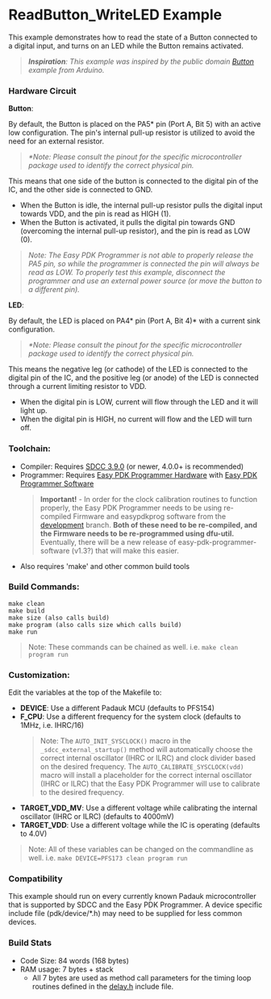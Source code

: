 # ReadButton_WriteLED Example

This example demonstrates how to read the state of a Button connected to a digital input, and turns on an LED while the Button remains activated.

> _**Inspiration**: This example was inspired by the public domain [Button](https://www.arduino.cc/en/Tutorial/Button) example from Arduino._

### Hardware Circuit

**Button**:

By default, the Button is placed on the PA5* pin (Port A, Bit 5) with an active low configuration.  The pin's internal pull-up resistor is utilized to avoid the need for an external resistor.
>_*Note: Please consult the pinout for the specific microcontroller package used to identify the correct physical pin._

This means that one side of the button is connected to the digital pin of the IC, and the other side is connected to GND.
- When the Button is idle, the internal pull-up resistor pulls the digital input towards VDD, and the pin is read as HIGH (1).
- When the Button is activated, it pulls the digital pin towards GND (overcoming the internal pull-up resistor), and the pin is read as LOW (0).

> _Note: The Easy PDK Programmer is not able to properly release the PA5 pin, so while the programmer is connected the pin will always be read as LOW.
To properly test this example, disconnect the programmer and use an external power source (or move the button to a different pin)._

**LED**:

By default, the LED is placed on PA4* pin (Port A, Bit 4)* with a current sink configuration.
>_*Note: Please consult the pinout for the specific microcontroller package used to identify the correct physical pin._

This means the negative leg (or cathode) of the LED is connected to the digital pin of the IC, and the positive leg (or anode) of the LED is connected through a current limiting resistor to VDD.
- When the digital pin is LOW, current will flow through the LED and it will light up.
- When the digital pin is HIGH, no current will flow and the LED will turn off.

### Toolchain:
- Compiler: Requires [SDCC 3.9.0](http://sdcc.sourceforge.net/) (or newer, 4.0.0+ is recommended)
- Programmer: Requires [Easy PDK Programmer Hardware](https://github.com/free-pdk/easy-pdk-programmer-hardware) with [Easy PDK Programmer Software](https://github.com/free-pdk/easy-pdk-programmer-software)
  > **Important!** - In order for the clock calibration routines to function properly, the Easy PDK Programmer needs to be using re-compiled Firmware and easypdkprog software from the [development](https://github.com/free-pdk/easy-pdk-programmer-software/tree/development) branch.
**Both of these need to be re-compiled, and the Firmware needs to be re-programmed using dfu-util.**
Eventually, there will be a new release of easy-pdk-programmer-software (v1.3?) that will make this easier.
- Also requires 'make' and other common build tools

### Build Commands:
```
make clean
make build
make size (also calls build)
make program (also calls size which calls build)
make run
```
> Note: These commands can be chained as well.  i.e. `make clean program run`


### Customization:
Edit the variables at the top of the Makefile to:
- **DEVICE**: Use a different Padauk MCU (defaults to PFS154)
- **F_CPU**: Use a different frequency for the system clock (defaults to 1MHz, i.e. IHRC/16)
  > Note: The `AUTO_INIT_SYSCLOCK()` macro in the `_sdcc_external_startup()` method will automatically choose the correct internal oscillator (IHRC or ILRC) and clock divider based on the desired frequency.
  > The `AUTO_CALIBRATE_SYSCLOCK(vdd)` macro will install a placeholder for the correct internal oscillator (IHRC or ILRC) that the Easy PDK Programmer will use to calibrate to the desired frequency.
- **TARGET_VDD_MV**: Use a different voltage while calibrating the internal oscillator (IHRC or ILRC) (defaults to 4000mV)
- **TARGET_VDD**: Use a different voltage while the IC is operating (defaults to 4.0V)

> Note: All of these variables can be changed on the commandline as well.  i.e. `make DEVICE=PFS173 clean program run` 

### Compatibility
This example should run on every currently known Padauk microcontroller that is supported by SDCC and the Easy PDK Programmer.
A device specific include file (pdk/device/*.h) may need to be supplied for less common devices.

### Build Stats
- Code Size: 84 words (168 bytes)
- RAM usage: 7 bytes + stack
  - All 7 bytes are used as method call parameters for the timing loop routines defined in the [delay.h](../include/delay.h) include file.
